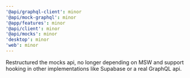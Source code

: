 ```yaml
---
'@api/graphql-client': minor
'@api/mock-graphql': minor
'@app/features': minor
'@api/client': minor
'@api/mocks': minor
'desktop': minor
'web': minor
---
```


Restructured the mocks api, no longer depending on MSW and support hooking in other implementations like Supabase or a real GraphQL api.
